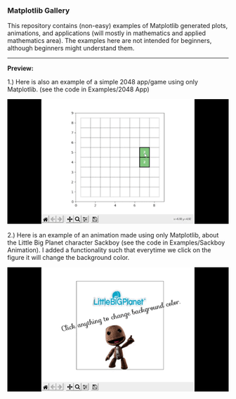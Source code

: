 ### Matplotlib Gallery

This repository contains (non-easy) examples of Matplotlib generated plots, animations, and applications (will mostly in mathematics and applied mathematics area). The examples here are not intended for beginners, although beginners might understand them.





___


**Preview:**

1.) Here is also an example of a simple 2048 app/game using only Matplotlib. (see the code in Examples/2048 App)

<img src="/demo_02.gif"/>

2.) Here is an example of an animation made using only Matplotlib, about the Little Big Planet character Sackboy (see the code in Examples/Sackboy Animation). I added a functionality such that everytime we click on the figure it will change the background color.

<img src="/demo_01.gif"/>

